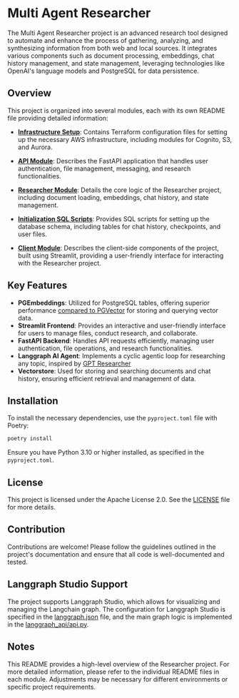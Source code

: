 # Multi Agent Researcher

The Multi Agent Researcher project is an advanced research tool designed to automate and enhance the process of gathering, analyzing, and synthesizing information from both web and local sources. It integrates various components such as document processing, embeddings, chat history management, and state management, leveraging technologies like OpenAI's language models and PostgreSQL for data persistence.

## Overview

This project is organized into several modules, each with its own README file providing detailed information:

- **[Infrastructure Setup](./infra/README.md)**: Contains Terraform configuration files for setting up the necessary AWS infrastructure, including modules for Cognito, S3, and Aurora.

- **[API Module](./api/README.md)**: Describes the FastAPI application that handles user authentication, file management, messaging, and research functionalities.

- **[Researcher Module](./researcher/README.md)**: Details the core logic of the Researcher project, including document loading, embeddings, chat history, and state management.

- **[Initialization SQL Scripts](./init/README.md)**: Provides SQL scripts for setting up the database schema, including tables for chat history, checkpoints, and user files.

- **[Client Module](./client/README.md)**: Describes the client-side components of the project, built using Streamlit, providing a user-friendly interface for interacting with the Researcher project.

## Key Features

- **PGEmbeddings**: Utilized for PostgreSQL tables, offering superior performance [compared to PGVector](https://neon.tech/blog/pg-embedding-extension-for-vector-search) for storing and querying vector data.
- **Streamlit Frontend**: Provides an interactive and user-friendly interface for users to manage files, conduct research, and collaborate.
- **FastAPI Backend**: Handles API requests efficiently, managing user authentication, file operations, and research functionalities.
- **Langgraph AI Agent**: Implements a cyclic agentic loop for researching any topic, inspired by [GPT Researcher](https://github.com/assafelovic/gpt-researcher/tree/master)
- **Vectorstore**: Used for storing and searching documents and chat history, ensuring efficient retrieval and management of data.

## Installation

To install the necessary dependencies, use the `pyproject.toml` file with Poetry:

```bash
poetry install
```

Ensure you have Python 3.10 or higher installed, as specified in the `pyproject.toml`.

## License

This project is licensed under the Apache License 2.0. See the [LICENSE](./LICENSE) file for more details.

## Contribution

Contributions are welcome! Please follow the guidelines outlined in the project's documentation and ensure that all code is well-documented and tested.

## Langgraph Studio Support

The project supports Langgraph Studio, which allows for visualizing and managing the Langchain graph. The configuration for Langgraph Studio is specified in the [langgraph.json](./langgraph.json) file, and the main graph logic is implemented in the [langgraph_api/api.py](./langgraph_api/api.py).

## Notes

This README provides a high-level overview of the Researcher project. For more detailed information, please refer to the individual README files in each module. Adjustments may be necessary for different environments or specific project requirements.
